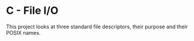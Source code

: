 # C - File I/O
This project looks at three standard file descriptors, their purpose and their POSIX names.
